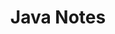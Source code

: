 ---
title: 'Java Notes'
metaDesc: 'java notes'
summary: 'Notes on CodeGym and other courses'
imageURL: https://images.unsplash.com/photo-1556075798-4825dfaaf498?ixid=MXwxMjA3fDB8MHxwaG90by1wYWdlfHx8fGVufDB8fHw%3D&ixlib=rb-1.2.1&auto=format&fit=crop&w=1355&q=80
layout: 'layouts/javafeed.html'
eleventyNavigation:
  key: javanotes
  title: 📝Java Notes
---